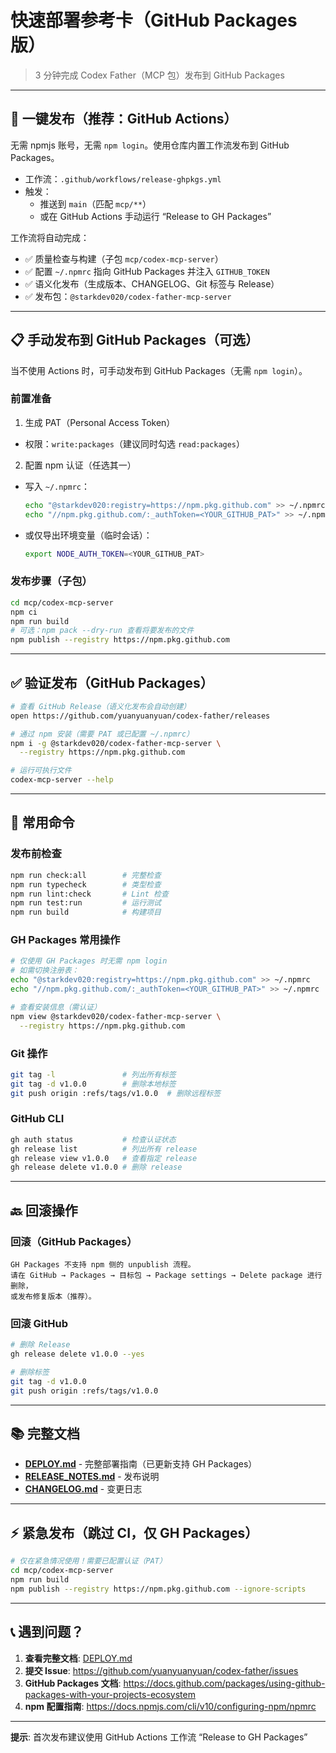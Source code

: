 # 快速部署参考卡（GitHub Packages 版）

> 3 分钟完成 Codex Father（MCP 包）发布到 GitHub Packages

---

## 🚀 一键发布（推荐：GitHub Actions）

无需 npmjs 账号，无需 `npm login`。使用仓库内置工作流发布到 GitHub Packages。

- 工作流：`.github/workflows/release-ghpkgs.yml`
- 触发：
  - 推送到 `main`（匹配 `mcp/**`）
  - 或在 GitHub Actions 手动运行 “Release to GH Packages”

工作流将自动完成：

- ✅ 质量检查与构建（子包 `mcp/codex-mcp-server`）
- ✅ 配置 `~/.npmrc` 指向 GitHub Packages 并注入 `GITHUB_TOKEN`
- ✅ 语义化发布（生成版本、CHANGELOG、Git 标签与 Release）
- ✅ 发布包：`@starkdev020/codex-father-mcp-server`

---

## 📋 手动发布到 GitHub Packages（可选）

当不使用 Actions 时，可手动发布到 GitHub Packages（无需 `npm login`）。

### 前置准备

1. 生成 PAT（Personal Access Token）

- 权限：`write:packages`（建议同时勾选 `read:packages`）

2. 配置 npm 认证（任选其一）

- 写入 `~/.npmrc`：

  ```bash
  echo "@starkdev020:registry=https://npm.pkg.github.com" >> ~/.npmrc
  echo "//npm.pkg.github.com/:_authToken=<YOUR_GITHUB_PAT>" >> ~/.npmrc
  ```

- 或仅导出环境变量（临时会话）：

  ```bash
  export NODE_AUTH_TOKEN=<YOUR_GITHUB_PAT>
  ```

### 发布步骤（子包）

```bash
cd mcp/codex-mcp-server
npm ci
npm run build
# 可选：npm pack --dry-run 查看将要发布的文件
npm publish --registry https://npm.pkg.github.com
```

---

## ✅ 验证发布（GitHub Packages）

```bash
# 查看 GitHub Release（语义化发布会自动创建）
open https://github.com/yuanyuanyuan/codex-father/releases

# 通过 npm 安装（需要 PAT 或已配置 ~/.npmrc）
npm i -g @starkdev020/codex-father-mcp-server \
  --registry https://npm.pkg.github.com

# 运行可执行文件
codex-mcp-server --help
```

---

## 🔧 常用命令

### 发布前检查

```bash
npm run check:all        # 完整检查
npm run typecheck        # 类型检查
npm run lint:check       # Lint 检查
npm run test:run         # 运行测试
npm run build            # 构建项目
```

### GH Packages 常用操作

```bash
# 仅使用 GH Packages 时无需 npm login
# 如需切换注册表：
echo "@starkdev020:registry=https://npm.pkg.github.com" >> ~/.npmrc
echo "//npm.pkg.github.com/:_authToken=<YOUR_GITHUB_PAT>" >> ~/.npmrc

# 查看安装信息（需认证）
npm view @starkdev020/codex-father-mcp-server \
  --registry https://npm.pkg.github.com
```

### Git 操作

```bash
git tag -l               # 列出所有标签
git tag -d v1.0.0        # 删除本地标签
git push origin :refs/tags/v1.0.0  # 删除远程标签
```

### GitHub CLI

```bash
gh auth status           # 检查认证状态
gh release list          # 列出所有 release
gh release view v1.0.0   # 查看指定 release
gh release delete v1.0.0 # 删除 release
```

---

## 🔙 回滚操作

### 回滚（GitHub Packages）

```text
GH Packages 不支持 npm 侧的 unpublish 流程。
请在 GitHub → Packages → 目标包 → Package settings → Delete package 进行删除，
或发布修复版本（推荐）。
```

### 回滚 GitHub

```bash
# 删除 Release
gh release delete v1.0.0 --yes

# 删除标签
git tag -d v1.0.0
git push origin :refs/tags/v1.0.0
```

---

## 📚 完整文档

- **[DEPLOY.md](DEPLOY.md)** - 完整部署指南（已更新支持 GH Packages）
- **[RELEASE_NOTES.md](../releases/RELEASE_NOTES.md)** - 发布说明
- **[CHANGELOG.md](../../CHANGELOG.md)** - 变更日志

---

## ⚡ 紧急发布（跳过 CI，仅 GH Packages）

```bash
# 仅在紧急情况使用！需要已配置认证（PAT）
cd mcp/codex-mcp-server
npm run build
npm publish --registry https://npm.pkg.github.com --ignore-scripts
```

---

## 📞 遇到问题？

1. **查看完整文档**: [DEPLOY.md](DEPLOY.md)
2. **提交 Issue**: https://github.com/yuanyuanyuan/codex-father/issues
3. **GitHub Packages 文档**:
   https://docs.github.com/packages/using-github-packages-with-your-projects-ecosystem
4. **npm 配置指南**: https://docs.npmjs.com/cli/v10/configuring-npm/npmrc

---

**提示**: 首次发布建议使用 GitHub Actions 工作流 “Release to GH Packages”
